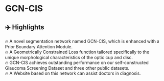 # GCN-CIS

## ✈️ Highlights
🔥 A novel segmentation network named GCN-CIS, which is enhanced with a Prior Boundary Attention Module.  
🔥 A Geometrically Constrained Loss function tailored specifically to the unique morphological characteristics of the optic cup and disc.  
🔥 GCN-CIS achieves outstanding performance on our self-constructed Glaucoma Screening Dataset and three other public datasets.  
🔥 A Website based on this network can assist doctors in diagnosis. 
